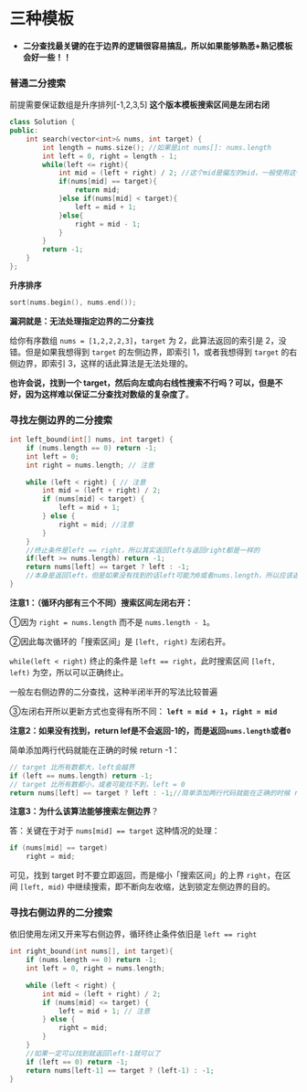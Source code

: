 # 三种模板

* **二分查找最关键的在于边界的逻辑很容易搞乱，所以如果能够熟悉+熟记模板会好一些！！**

### 普通二分搜索

前提需要保证数组是升序排列\[-1,2,3,5\] **这个版本模板搜索区间是左闭右闭**

```cpp
class Solution {
public:
    int search(vector<int>& nums, int target) {
        int length = nums.size(); //如果是int nums[]: nums.length
        int left = 0, right = length - 1;
        while(left <= right){
            int mid = (left + right) / 2; //这个mid是偏左的mid，一般使用这个mid会好一些
            if(nums[mid] == target){
                return mid;
            }else if(nums[mid] < target){
                left = mid + 1;
            }else{
                right = mid - 1;
            }
        }
        return -1;
    }
};
```

**升序排序**

```cpp
sort(nums.begin(), nums.end());
```

**漏洞就是：无法处理指定边界的二分查找**

 给你有序数组 `nums = [1,2,2,2,3]`，`target` 为 2，此算法返回的索引是 2，没错。但是如果我想得到 `target` 的左侧边界，即索引 1，或者我想得到 `target` 的右侧边界，即索引 3，这样的话此算法是无法处理的。

 **也许会说，找到一个 target，然后向左或向右线性搜索不行吗？可以，但是不好，因为这样难以保证二分查找对数级的复杂度了**。

### 寻找左侧边界的二分搜索

```cpp
int left_bound(int[] nums, int target) {
    if (nums.length == 0) return -1;
    int left = 0;
    int right = nums.length; // 注意
    
    while (left < right) { // 注意
        int mid = (left + right) / 2;
        if (nums[mid] < target) {
            left = mid + 1; 
        } else {
            right = mid; //注意
        }
    }
    //终止条件是left == right，所以其实返回left与返回right都是一样的
    if(left >= nums.length) return -1;
    return nums[left] == target ? left : -1; 
    //本身是返回left，但是如果没有找到的话left可能为0或者nums.length，所以应该返回-1
}
```

**注意1：（循环内部有三个不同）搜索区间左闭右开：**

①因为 `right = nums.length` 而不是 `nums.length - 1`。

②因此每次循环的「搜索区间」是 `[left, right)` 左闭右开。

`while(left < right)` 终止的条件是 `left == right`，此时搜索区间 `[left, left)` 为空，所以可以正确终止。

一般左右侧边界的二分查找，这种半闭半开的写法比较普遍

③左闭右开所以更新方式也变得有所不同： **`left = mid + 1`，`right = mid`**

**注意2：如果没有找到，return lef是不会返回-1的，而是返回`nums.length`**或者**`0`**

简单添加两行代码就能在正确的时候 return -1：

```cpp
// target 比所有数都大，left会越界
if (left == nums.length) return -1;
// target 比所有数都小，或者可能找不到，left = 0
return nums[left] == target ? left : -1;//简单添加两行代码就能在正确的时候 return -1：
```

**注意3：为什么该算法能够搜索左侧边界**？

答：关键在于对于 `nums[mid] == target` 这种情况的处理：

```cpp
if (nums[mid] == target)
    right = mid;
```

可见，找到 target 时不要立即返回，而是缩小「搜索区间」的上界 `right`，在区间 `[left, mid)` 中继续搜索，即不断向左收缩，达到锁定左侧边界的目的。

### 寻找**右**侧边界的二分搜索

依旧使用左闭又开来写右侧边界，循环终止条件依旧是 `left == right`

```cpp
int right_bound(int nums[], int target){
    if (nums.length == 0) return -1;
    int left = 0, right = nums.length;
    
    while (left < right) {
        int mid = (left + right) / 2;
        if (nums[mid] <= target) {
            left = mid + 1; // 注意
        } else {
            right = mid;
        }
    }
    //如果一定可以找到就返回left-1就可以了
    if (left == 0) return -1;
    return nums[left-1] == target ? (left-1) : -1;
}
```

